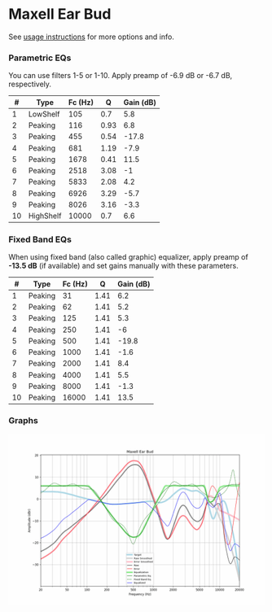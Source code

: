 # Maxell Ear Bud
See [usage instructions](https://github.com/jaakkopasanen/AutoEq#usage) for more options and info.

### Parametric EQs
You can use filters 1-5 or 1-10. Apply preamp of -6.9 dB or -6.7 dB, respectively.

|   # | Type      |   Fc (Hz) |    Q |   Gain (dB) |
|-----|-----------|-----------|------|-------------|
|   1 | LowShelf  |       105 | 0.7  |         5.8 |
|   2 | Peaking   |       116 | 0.93 |         6.8 |
|   3 | Peaking   |       455 | 0.54 |       -17.8 |
|   4 | Peaking   |       681 | 1.19 |        -7.9 |
|   5 | Peaking   |      1678 | 0.41 |        11.5 |
|   6 | Peaking   |      2518 | 3.08 |        -1   |
|   7 | Peaking   |      5833 | 2.08 |         4.2 |
|   8 | Peaking   |      6926 | 3.29 |        -5.7 |
|   9 | Peaking   |      8026 | 3.16 |        -3.3 |
|  10 | HighShelf |     10000 | 0.7  |         6.6 |

### Fixed Band EQs
When using fixed band (also called graphic) equalizer, apply preamp of **-13.5 dB** (if available) and set gains manually with these parameters.

|   # | Type    |   Fc (Hz) |    Q |   Gain (dB) |
|-----|---------|-----------|------|-------------|
|   1 | Peaking |        31 | 1.41 |         6.2 |
|   2 | Peaking |        62 | 1.41 |         5.2 |
|   3 | Peaking |       125 | 1.41 |         5.3 |
|   4 | Peaking |       250 | 1.41 |        -6   |
|   5 | Peaking |       500 | 1.41 |       -19.8 |
|   6 | Peaking |      1000 | 1.41 |        -1.6 |
|   7 | Peaking |      2000 | 1.41 |         8.4 |
|   8 | Peaking |      4000 | 1.41 |         5.5 |
|   9 | Peaking |      8000 | 1.41 |        -1.3 |
|  10 | Peaking |     16000 | 1.41 |        13.5 |

### Graphs
![](./Maxell%20Ear%20Bud.png)
